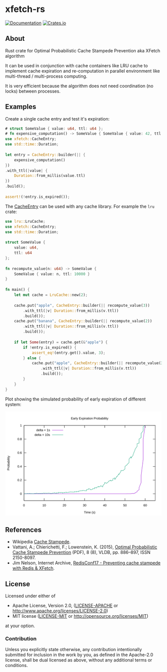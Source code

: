 # xfetch-rs

[![Documentation](https://docs.rs/xfetch/badge.svg)](https://docs.rs/xfetch/) [![Crates.io](https://img.shields.io/crates/v/xfetch.svg)](https://crates.io/crates/xfetch)

## About

Rust crate for Optimal Probabilistic Cache Stampede Prevention aka
XFetch algorithm

It can be used in conjunction with cache containers like LRU cache to
implement cache expiration and re-computation in parallel environment
like multi-thread / multi-process computing.

It is very efficient because the algorithm does not need coordination
(no locks) between processes.

## Examples

Create a single cache entry and test it's expiration:

```rust
# struct SomeValue { value: u64, ttl: u64 };
# fn expensive_computation() -> SomeValue { SomeValue { value: 42, ttl: 10000 } }
use xfetch::CacheEntry;
use std::time::Duration;

let entry = CacheEntry::builder(|| {
    expensive_computation()
})
.with_ttl(|value| {
    Duration::from_millis(value.ttl)
})
.build();

assert!(!entry.is_expired());
```

The [CacheEntry](struct.CacheEntry.html) can be used with any cache library.
For example the `lru` crate:

```rust
use lru::LruCache;
use xfetch::CacheEntry;
use std::time::Duration;

struct SomeValue {
    value: u64,
    ttl: u64
};

fn recompute_value(n: u64) -> SomeValue {
    SomeValue { value: n, ttl: 10000 }
}

fn main() {
    let mut cache = LruCache::new(2);

    cache.put("apple", CacheEntry::builder(|| recompute_value(3))
        .with_ttl(|v| Duration::from_millis(v.ttl))
        .build());
    cache.put("banana", CacheEntry::builder(|| recompute_value(2))
        .with_ttl(|v| Duration::from_millis(v.ttl))
        .build());

    if let Some(entry) = cache.get(&"apple") {
        if !entry.is_expired() {
            assert_eq!(entry.get().value, 3);
        } else {
            cache.put("apple", CacheEntry::builder(|| recompute_value(3))
                .with_ttl(|v| Duration::from_millis(v.ttl))
                .build());
        }
    }
}
```

Plot showing the simulated probability of early expiration of different system:

![Probability Plot](docs/probability_plot.svg)

## References

- Wikipedia [Cache Stampede][wikipedia].
- Vattani, A.; Chierichetti, F.; Lowenstein, K. (2015), [Optimal
  Probabilistic Cache Stampede Prevention][vldb] (PDF), 8 (8), VLDB, pp. 886–897,
  ISSN 2150-8097.
- Jim Nelson, Internet Archive, [RedisConf17 - Preventing cache stampede with Redis & XFetch][archive].

[vldb]: http://www.vldb.org/pvldb/vol8/p886-vattani.pdf
[wikipedia]: https://en.wikipedia.org/wiki/Cache_stampede
[archive]: https://www.slideshare.net/RedisLabs/redisconf17-internet-archive-preventing-cache-stampede-with-redis-and-xfetch

## License

Licensed under either of

- Apache License, Version 2.0, ([LICENSE-APACHE](LICENSE-APACHE) or <http://www.apache.org/licenses/LICENSE-2.0>)
- MIT license ([LICENSE-MIT](LICENSE-MIT) or <http://opensource.org/licenses/MIT>)

at your option.

### Contribution

Unless you explicitly state otherwise, any contribution intentionally submitted
for inclusion in the work by you, as defined in the Apache-2.0 license, shall be
dual licensed as above, without any additional terms or conditions.
